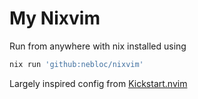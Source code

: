 # My Nixvim 

Run from anywhere with nix installed using
```bash
nix run 'github:nebloc/nixvim'
```

Largely inspired config from [Kickstart.nvim](https://github.com/nvim-lua/kickstart.nvim/blob/master/init.lua)
